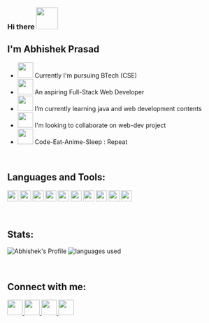 ### Hi there <img src="https://media.giphy.com/media/RJn5bLTmMuvRD7fIBl/giphy.gif" width="50"/>


## I'm Abhishek Prasad

- <img src="https://media.giphy.com/media/z3iN1cvskVRqhf6PLf/giphy.gif" width="35" /> Currently I'm pursuing BTech (CSE)
- <img src="https://media.giphy.com/media/UVG0BN8TOMKkPOJS6e/giphy.gif" width="35" /> An aspiring Full-Stack Web Developer
- <img src="https://media.giphy.com/media/kI9TpF9vknZ2TGk7VV/giphy.gif" width="35" /> I’m currently learning java and web development contents
- <img src="https://raw.githubusercontent.com/alexnaiman/alexnaiman/master/resources/cool_duck.gif" width="35" />  I'm looking to collaborate on web-dev project
- <img src="https://media.giphy.com/media/rBVg4NWlIjdGS07TjZ/giphy.gif" width="35"/> Code-Eat-Anime-Sleep : Repeat

<br/>

## Languages and Tools:

<code><img height="25" src="https://img.icons8.com/color/48/000000/javascript.png"/></code>
<code><img height="25" src="https://img.icons8.com/color/48/000000/react-native.png"></code>
<code><img height="25" src="https://img.icons8.com/color/48/000000/python.png"></code>
<code><img height="25" src="https://img.icons8.com/color/48/000000/java-coffee-cup-logo.png"></code>
<code><img height="25" src="https://img.icons8.com/color/48/000000/npm.png"></code>
<code><img height="25" src="https://img.icons8.com/fluent/50/000000/mysql-logo.png"/></code>
<code><img height="25" src="https://img.icons8.com/color/48/000000/git.png"/></code>
<code><img height="25" src="https://img.icons8.com/color/48/000000/pycharm.png"></code>
<code><img height="25" src="https://img.icons8.com/color/48/000000/visual-studio-code-2019.png"></code>
<code><img height="25" src="https://img.icons8.com/officexs/40/000000/java-eclipse.png"></code>

<br />

## Stats:

![Abhishek's Profile](https://github-readme-stats.vercel.app/api?username=abhishek622&count_private=true&theme=gotham&show_icons=true&icon_color=FFFFFF)
![languages used](https://github-readme-stats.vercel.app/api/top-langs/?username=abhishek622&layout=compact&theme=gotham)

<br />

## Connect with me:

<p align="left">
<a href="mailto: abhishekprasad0602@gmail.com">
  <img width="35" height="35" src="https://img.icons8.com/fluent/96/000000/gmail--v2.png">
  </a>
  <a href="https://www.linkedin.com/in/abhishek-prasad-00721918b/">
  <img width="35" height="35" src="https://img.icons8.com/fluent/96/000000/linkedin.png">
  </a>
  <a href="https://www.instagram.com/_abhishek_.p/">
  <img width="35" height="35" src="https://img.icons8.com/fluent/96/000000/instagram-new.png">
  </a>
  <a href="https://t.me/abhishek622">
  <img width="35" height="35" src="https://img.icons8.com/color/96/000000/telegram-app--v5.png">
  </a>
</p>
